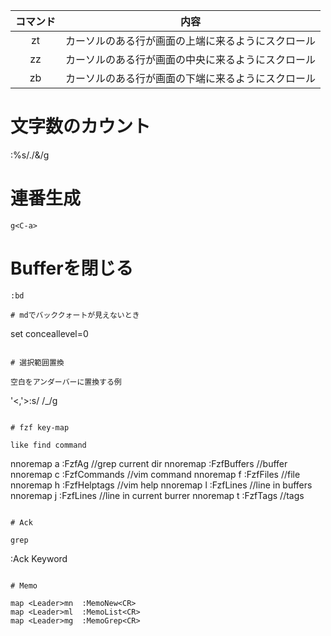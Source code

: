 
| コマンド |                        内容                        |
| :------: | :------------------------------------------------: |
|    zt    | カーソルのある行が画面の上端に来るようにスクロール |
|    zz    | カーソルのある行が画面の中央に来るようにスクロール |
|    zb    | カーソルのある行が画面の下端に来るようにスクロール |


# 文字数のカウント
:%s/./&/g

# 連番生成

```
g<C-a>
```

# Bufferを閉じる

```
:bd

# mdでバッククォートが見えないとき

```
set conceallevel=0
```

# 選択範囲置換

空白をアンダーバーに置換する例

```
'<,'>:s/ /_/g
```

# fzf key-map

like find command

```
nnoremap <silent><C-f>a :FzfAg<CR> //grep current dir
nnoremap <silent><C-m> :FzfBuffers<CR> //buffer
nnoremap <silent><C-f>c :FzfCommands<CR> //vim command
nnoremap <silent><C-f>f :FzfFiles<CR> //file
nnoremap <silent><C-f>h :FzfHelptags<CR> //vim help
nnoremap <silent><C-f>l :FzfLines<CR> //line in buffers
nnoremap <silent><C-f>j :FzfLines<CR> //line in current burrer
nnoremap <silent><C-f>t :FzfTags<CR> //tags
```

# Ack

grep

```
:Ack Keyword
```

# Memo

map <Leader>mn  :MemoNew<CR>
map <Leader>ml  :MemoList<CR>
map <Leader>mg  :MemoGrep<CR>
